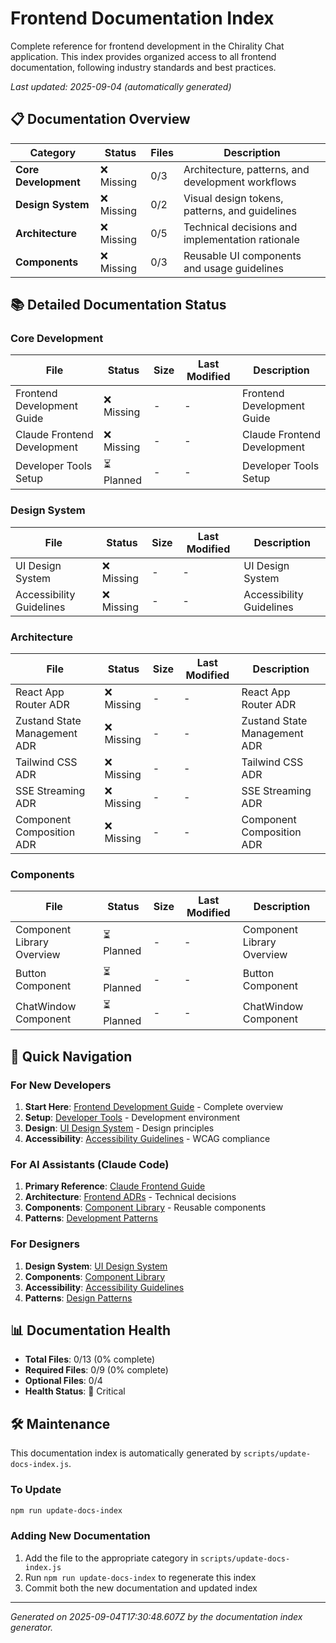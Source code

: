 # Frontend Documentation Index

Complete reference for frontend development in the Chirality Chat application. This index provides organized access to all frontend documentation, following industry standards and best practices.

*Last updated: 2025-09-04 (automatically generated)*

## 📋 Documentation Overview

| Category | Status | Files | Description |
|----------|---------|-------|-------------|
| **Core Development** | ❌ Missing | 0/3 | Architecture, patterns, and development workflows |
| **Design System** | ❌ Missing | 0/2 | Visual design tokens, patterns, and guidelines |
| **Architecture** | ❌ Missing | 0/5 | Technical decisions and implementation rationale |
| **Components** | ❌ Missing | 0/3 | Reusable UI components and usage guidelines |

## 📚 Detailed Documentation Status

### Core Development

| File | Status | Size | Last Modified | Description |
|------|---------|------|---------------|-------------|
| Frontend Development Guide | ❌ Missing | - | - | Frontend Development Guide |
| Claude Frontend Development | ❌ Missing | - | - | Claude Frontend Development |
| Developer Tools Setup | ⏳ Planned | - | - | Developer Tools Setup |

### Design System

| File | Status | Size | Last Modified | Description |
|------|---------|------|---------------|-------------|
| UI Design System | ❌ Missing | - | - | UI Design System |
| Accessibility Guidelines | ❌ Missing | - | - | Accessibility Guidelines |

### Architecture

| File | Status | Size | Last Modified | Description |
|------|---------|------|---------------|-------------|
| React App Router ADR | ❌ Missing | - | - | React App Router ADR |
| Zustand State Management ADR | ❌ Missing | - | - | Zustand State Management ADR |
| Tailwind CSS ADR | ❌ Missing | - | - | Tailwind CSS ADR |
| SSE Streaming ADR | ❌ Missing | - | - | SSE Streaming ADR |
| Component Composition ADR | ❌ Missing | - | - | Component Composition ADR |

### Components

| File | Status | Size | Last Modified | Description |
|------|---------|------|---------------|-------------|
| Component Library Overview | ⏳ Planned | - | - | Component Library Overview |
| Button Component | ⏳ Planned | - | - | Button Component |
| ChatWindow Component | ⏳ Planned | - | - | ChatWindow Component |

## 🔗 Quick Navigation

### For New Developers
1. **Start Here**: [Frontend Development Guide](../FRONTEND_DEVELOPMENT.md) - Complete overview
2. **Setup**: [Developer Tools](../DEVELOPER-TOOLS.md) - Development environment
3. **Design**: [UI Design System](../docs/UI_DESIGN_SYSTEM.md) - Design principles
4. **Accessibility**: [Accessibility Guidelines](../ACCESSIBILITY.md) - WCAG compliance

### For AI Assistants (Claude Code)
1. **Primary Reference**: [Claude Frontend Guide](../CLAUDE_FRONTEND.md)
2. **Architecture**: [Frontend ADRs](../docs/adr/frontend/) - Technical decisions
3. **Components**: [Component Library](../docs/components/) - Reusable components
4. **Patterns**: [Development Patterns](../FRONTEND_DEVELOPMENT.md#development-patterns)

### For Designers
1. **Design System**: [UI Design System](../docs/UI_DESIGN_SYSTEM.md)
2. **Components**: [Component Library](../docs/components/)
3. **Accessibility**: [Accessibility Guidelines](../ACCESSIBILITY.md)
4. **Patterns**: [Design Patterns](../docs/UI_DESIGN_SYSTEM.md#component-guidelines)

## 📊 Documentation Health

- **Total Files**: 0/13 (0% complete)
- **Required Files**: 0/9 (0% complete)
- **Optional Files**: 0/4
- **Health Status**: 🔴 Critical

## 🛠️ Maintenance

This documentation index is automatically generated by `scripts/update-docs-index.js`.

### To Update
```bash
npm run update-docs-index
```

### Adding New Documentation
1. Add the file to the appropriate category in `scripts/update-docs-index.js`
2. Run `npm run update-docs-index` to regenerate this index
3. Commit both the new documentation and updated index

---

*Generated on 2025-09-04T17:30:48.607Z by the documentation index generator.*

